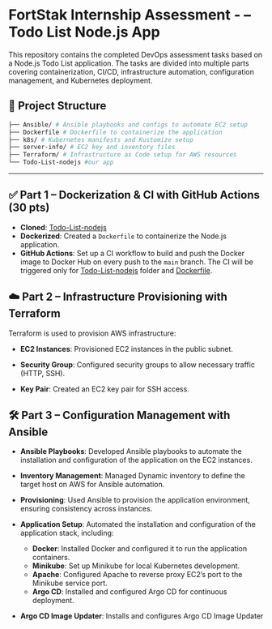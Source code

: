 # FortStak Internship Assessment  - – Todo List Node.js App

This repository contains the completed DevOps assessment tasks based on a Node.js Todo List application. The tasks are divided into multiple parts covering containerization, CI/CD, infrastructure automation, configuration management, and Kubernetes deployment.

## 🧩 Project Structure

```bash
├── Ansible/ # Ansible playbooks and configs to automate EC2 setup
├── Dockerfile # Dockerfile to containerize the application
├── k8s/ # Kubernetes manifests and Kustomize setup
├── server-info/ # EC2 key and inventory files
├── Terraform/ # Infrastructure as Code setup for AWS resources
└── Todo-List-nodejs #our app
```

---

## ✅ Part 1 – Dockerization & CI with GitHub Actions (30 pts)

- **Cloned**: [Todo-List-nodejs](https://github.com/Ankit6098/Todo-List-nodejs)
- **Dockerized**: Created a `Dockerfile` to containerize the Node.js application.
- **GitHub Actions**: Set up a CI workflow to build and push the Docker image to Docker Hub on every push to the `main` branch. The CI will be triggered only for [Todo-List-nodejs](./Todo-List-nodejs) folder and [Dockerfile](./Dockerfile).

## ☁️ Part 2 – Infrastructure Provisioning with Terraform 

Terraform is used to provision AWS infrastructure:

- **EC2 Instances**: Provisioned EC2 instances in the public subnet.

- **Security Group**: Configured security groups to allow necessary traffic (HTTP, SSH).

- **Key Pair**: Created an EC2 key pair for SSH access.

## 🛠️ Part 3 – Configuration Management with Ansible 

- **Ansible Playbooks**: Developed Ansible playbooks to automate the installation and configuration of the application on the EC2 instances.

- **Inventory Management**: Managed Dynamic inventory to define the target host on AWS for Ansible automation.

- **Provisioning**: Used Ansible to provision the application environment, ensuring consistency across instances.

- **Application Setup**: Automated the installation and configuration of the application stack, including:

  - **Docker**: Installed Docker and configured it to run the application containers.
  - **Minikube**: Set up Minikube for local Kubernetes development.
  - **Apache**: Configured Apache to reverse proxy EC2’s port to the Minikube service port.
  - **Argo CD**: Installed and configured Argo CD for continuous deployment.

- **Argo CD Image Updater**: Installs and configures Argo CD Image Updater